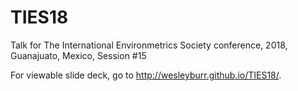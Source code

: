 # TIES18
Talk for The International Environmetrics Society conference, 2018, Guanajuato, Mexico, Session #15

For viewable slide deck, go to http://wesleyburr.github.io/TIES18/.
